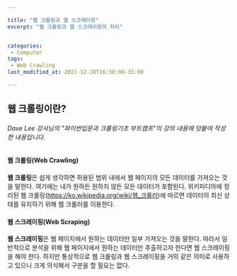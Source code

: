 ```yaml
---

title: "웹 크롤링과 웹 스크레이핑"
excerpt: "웹 크롤링과 웹 스크레이핑의 차이"


categories:
 - Computer
tags:
 - Web Crawling 
last_modified_at: 2021-12-28T16:30:00-35:00

---
```


## 웹 크롤링이란? 

###### Dave Lee 강사님의 "파이썬입문과 크롤링기초 부트캠프"의 강의 내용에 덧붙여 작성한 내용입니다. 



#### 웹 크롤링(Web Crawling)

**웹 크롤링**은 쉽게 생각하면 허용된 범위 내에서 웹 페이지의 모든 데이터를 가져오는 것을 말한다. 여기에는 내가 원하든 원하지 않든 모든 데이터가 포함된다. 위키피디아에 정리된 웹 크롤링(<https://ko.wikipedia.org/wiki/웹_크롤러>)에 따르면 데이터의 최신 상태를 유지하기 위해 웹 크롤러를 이용한다.  



#### 웹 스크레이핑(Web Scraping)

**웹 스크레이핑**은 웹 페이지에서 원하는 데이터만 일부 가져오는 것을 말한다. 따라서 일반적으로 분석을 위해 웹 페이지에서 원하는 데이터만 추출하고자 한다면 웹 스크레이핑을 해야 한다. 하지만 통상적으로 웹 크롤링과 웹 스크레이핑을 거의 같은 의미로 사용하고 있으니 크게 의식해서 구분을 할 필요는 없다. 





